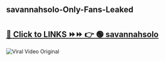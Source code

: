 
 ## savannahsolo-Only-Fans-Leaked

# <h2><a href="https://clipsfans.com/savannahsolo&ref=git">🔗 Click to LINKS ⏩⏩ 👉 🟢 savannahsolo </a></h2>

<a href="https://clipsfans.com/savannahsolo&ref=git" rel="nofollow" data-target="animated-image.originalLink"><img src="https://i.ibb.co.com/xMMVF88/686577567.gif" alt="Viral Video Original" style="max-width: 100%; display: inline-block;" data-target="animated-image.originalImage"></a>
